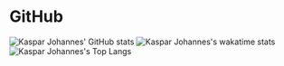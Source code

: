 # GitHub
![Kaspar Johannes' GitHub stats](https://github-readme-stats.vercel.app/api?username=kasparjohannesschneider&show_icons=true&theme=tokyonight&count_private=true)
![Kaspar Johannes's wakatime stats](https://github-readme-stats.vercel.app/api/wakatime?username=KasparJohannes&layout=compact&theme=tokyonight)
![Kaspar Johannes's Top Langs](https://github-readme-stats.vercel.app/api/top-langs/?username=kasparjohannesschneider&layout=compact&theme=tokyonight&count_private=true&langs_count=10)


<!-- # About Me -->



<!--
**KasparJohannesSchneider/KasparJohannesSchneider** is a ✨ _special_ ✨ repository because its `README.md` (this file) appears on your GitHub profile.

Here are some ideas to get you started:

- 🔭 I’m currently working on ...
- 🌱 I’m currently learning ...
- 👯 I’m looking to collaborate on ...
- 🤔 I’m looking for help with ...
- 💬 Ask me about ...
- 📫 How to reach me: ...
- 😄 Pronouns: ...
- ⚡ Fun fact: ...
-->
